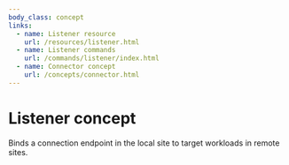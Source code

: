 ```yaml
---
body_class: concept
links:
  - name: Listener resource
    url: /resources/listener.html
  - name: Listener commands
    url: /commands/listener/index.html
  - name: Connector concept
    url: /concepts/connector.html
---
```


# Listener concept

<section>

Binds a connection endpoint in the local site to target
workloads in remote sites.

</section>

